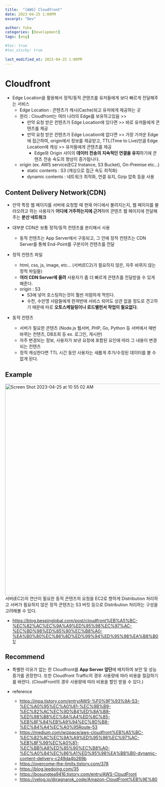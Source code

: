 ```yaml
---
title:  "[AWS] Cloudfront"
date: 2023-04-25 1:00PM
excerpt: "Dev"

author: Yuha
categories: [Development]
tags: [eng]

#toc: true
#toc_sticky: true
 
last_modified_at: 2023-04-25 1:00PM
---
```


# Cloudfront
- Edge Location을 활용해서 정적/동적 콘텐츠를 유저들에게 보다 빠르게 전달해주는 서비스
  - Edge Location : 콘텐츠가 캐시(Cache)되고 유저에게 제공하는 곳
  - 원리 : Cloudfront는 여러 나라의 Edge를 보유하고있음 >> 
    - 만약 요청 받은 컨텐츠가 Edge Location에 있다면 >> 바로 유저들에게 콘텐츠를 제공
    - 만약 요청 받은 컨텐츠가 Edge Location에 없다면 >> 가장 가까운 Edge에 접근하여, origin에서 정보를 제공받고, TTL(Time to Live)만큼 Edge Location에 캐싱 >> 유저들에게 콘텐츠를 제공 
      - Edge와 Origin 사이의 **데이터 전송의 지속적인 연결을 유지**하기에 콘텐츠 전송 속도의 향상이 증가됩니다.
  - origin  (ex. AWS service(EC2 Instance, S3 Bucket), On-Premise etc...)
    - static contents : S3 (캐싱으로 접근 속도 최적화)
    - dynamic contents : 네트워크 최적화, 연결 유지, Gzip 압축 등을 사용

## Content Delivery Network(CDN) 
- 만약 특정 웹 페이지를 서버에 요청할 때 현재 어디에서 불려지는지, 웹 페이지를 불러오려고 하는 사용자가 **어디에 거주하는지에 근거**하여 콘텐츠 웹 페이지에 전달해주는 **분산 네트워크**
- 대부분 CDN은 보통 정적/동적 컨텐츠를 분리해서 사용
  - 동적 컨텐츠는 App Server에서 구동되고, 그 안에 정적 컨텐츠는 CDN Server를 통해 End-Point를 구분지어 컨텐츠를 전달

- 정적 컨텐츠 파일
  - html, css, js, image, etc... (서버(EC2)가 필요하지 않은, 자주 바뀌지 않는 정적 파일들)
  - **여러 CDN Server에 올려** 사용자가 좀 더 빠르게 콘텐츠를 전달받을 수 있게 해준다.
  - origin : S3
    - S3에 넣어 호스팅하는것이 훨씬 저렴하게 먹힌다.
    - 수천, 수만명 사람들에게 한꺼번에 서비스 되어도 상관 없을 정도로 견고하기 때문에 따로 **오토스케일링이나 로드밸런서 작업이 필요없다.**

- 동적 컨텐츠
  - 서버가 필요한 콘텐츠 (Node.js 웹서버, PHP, Go, Python 등 서버에서 매번 바뀌는 컨텐츠, DB조회 등 ex. 로그인, 게시판)
  - 자주 변경되는 정보, 사용자가 보낸 요청에 포함된 요인에 따라 그 내용이 변경되는 컨텐츠
  - 정적 캐싱한다면 TTL 시간 동안 사용자는 새롭게 추가/수정된 데이터를 볼 수 없게 된다.


## Example
<img width="689" alt="Screen Shot 2023-04-25 at 10 55 02 AM" src="https://user-images.githubusercontent.com/83699657/234155465-c0656786-f438-441a-ac4e-94c220a16345.png">
서버(EC2)의 연산이 필요한 동적 콘텐츠의 요청을 EC2로 향하게 Distribution 처리하고 서버가 필요하지 않은 정적 콘텐츠는 S3 버킷 등으로  Distribution 처리하는 구성을 고려해볼 수 있다.

  - <https://blog.bespinglobal.com/post/cloudfront%EB%A5%BC-%EC%82%AC%EC%9A%A9%ED%95%98%EC%97%AC-%EC%BD%98%ED%85%90%EC%B8%A0-%EA%B0%80%EC%86%8D%ED%99%94%ED%95%98%EA%B8%B01/>


## Recommend
- 특별한 이유가 없는 한 Cloudfront를 **App Server 앞단**에 배치하여 보안 및 성능 증가를 권장한다. 또한 Cloudfront Traffic의 경우 사용량에 따라 비용을 절감하기를 바란다. (CloudFront의 경우 사용량에 따라 비용을 할인 받을 수 있다.)


- reference
  - <https://inpa.tistory.com/entry/AWS-%F0%9F%93%9A-S3-%EC%A0%95%EC%A0%81-%EC%9B%B9-%EC%82%AC%EC%9D%B4%ED%8A%B8-%ED%98%B8%EC%8A%A4%ED%8C%85-%EB%8F%84%EB%A9%94%EC%9D%B8-%EC%84%A4%EC%A0%95Route-53>
  - <https://medium.com/wizpace/aws-cloudfront%EB%A5%BC-%EC%82%AC%EC%9A%A9%ED%95%98%EC%97%AC-%EB%8F%99%EC%A0%81-%EC%BB%A8%ED%85%90%EC%B8%A0-%EC%A0%84%EC%86%A1%ED%95%98%EA%B8%B0-dynamic-content-delivery-c249da4b269b>
  - <https://overcome-the-limits.tistory.com/378>
  - <https://blog.leedoing.com/35>
  - <https://bosungtea9416.tistory.com/entry/AWS-CloudFront>
  - <https://velog.io/@ragnarok_code/Amazon-CloudFront%EB%9E%80>